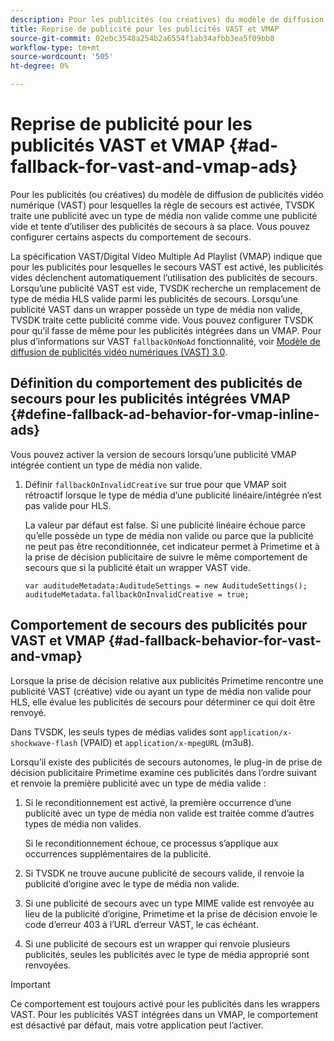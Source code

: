 ```yaml
---
description: Pour les publicités (ou créatives) du modèle de diffusion de publicités vidéo numérique (VAST) pour lesquelles la règle de secours est activée, TVSDK traite une publicité avec un type de média non valide comme une publicité vide et tente d’utiliser des publicités de secours à sa place. Vous pouvez configurer certains aspects du comportement de secours.
title: Reprise de publicité pour les publicités VAST et VMAP
source-git-commit: 02ebc3548a254b2a6554f1ab34afbb3ea5f09bb8
workflow-type: tm+mt
source-wordcount: '505'
ht-degree: 0%

---
```


# Reprise de publicité pour les publicités VAST et VMAP {#ad-fallback-for-vast-and-vmap-ads}

Pour les publicités (ou créatives) du modèle de diffusion de publicités vidéo numérique (VAST) pour lesquelles la règle de secours est activée, TVSDK traite une publicité avec un type de média non valide comme une publicité vide et tente d’utiliser des publicités de secours à sa place. Vous pouvez configurer certains aspects du comportement de secours.

La spécification VAST/Digital Video Multiple Ad Playlist (VMAP) indique que pour les publicités pour lesquelles le secours VAST est activé, les publicités vides déclenchent automatiquement l’utilisation des publicités de secours. Lorsqu’une publicité VAST est vide, TVSDK recherche un remplacement de type de média HLS valide parmi les publicités de secours. Lorsqu’une publicité VAST dans un wrapper possède un type de média non valide, TVSDK traite cette publicité comme vide. Vous pouvez configurer TVSDK pour qu’il fasse de même pour les publicités intégrées dans un VMAP. Pour plus d’informations sur VAST `fallbackOnNoAd` fonctionnalité, voir [Modèle de diffusion de publicités vidéo numériques (VAST) 3.0](https://www.iab.net/guidelines/508676/digitalvideo/vsuite/vast).

## Définition du comportement des publicités de secours pour les publicités intégrées VMAP {#define-fallback-ad-behavior-for-vmap-inline-ads}

Vous pouvez activer la version de secours lorsqu’une publicité VMAP intégrée contient un type de média non valide.

1. Définir `fallbackOnInvalidCreative` sur true pour que VMAP soit rétroactif lorsque le type de média d’une publicité linéaire/intégrée n’est pas valide pour HLS.

   La valeur par défaut est false. Si une publicité linéaire échoue parce qu’elle possède un type de média non valide ou parce que la publicité ne peut pas être reconditionnée, cet indicateur permet à Primetime et à la prise de décision publicitaire de suivre le même comportement de secours que si la publicité était un wrapper VAST vide.

   ```
   var auditudeMetadata:AuditudeSettings = new AuditudeSettings(); 
   auditudeMetadata.fallbackOnInvalidCreative = true;
   ```

## Comportement de secours des publicités pour VAST et VMAP {#ad-fallback-behavior-for-vast-and-vmap}

Lorsque la prise de décision relative aux publicités Primetime rencontre une publicité VAST (créative) vide ou ayant un type de média non valide pour HLS, elle évalue les publicités de secours pour déterminer ce qui doit être renvoyé.

<!--<a id="section_9F60AF00CE9645848EAAF8C06A9E426B"></a>-->

Dans TVSDK, les seuls types de médias valides sont `application/x-shockwave-flash` (VPAID) et `application/x-mpegURL` (m3u8).

Lorsqu’il existe des publicités de secours autonomes, le plug-in de prise de décision publicitaire Primetime examine ces publicités dans l’ordre suivant et renvoie la première publicité avec un type de média valide :

1. Si le reconditionnement est activé, la première occurrence d’une publicité avec un type de média non valide est traitée comme d’autres types de média non valides.

   Si le reconditionnement échoue, ce processus s’applique aux occurrences supplémentaires de la publicité.
1. Si TVSDK ne trouve aucune publicité de secours valide, il renvoie la publicité d’origine avec le type de média non valide.
1. Si une publicité de secours avec un type MIME valide est renvoyée au lieu de la publicité d’origine, Primetime et la prise de décision envoie le code d’erreur 403 à l’URL d’erreur VAST, le cas échéant.
1. Si une publicité de secours est un wrapper qui renvoie plusieurs publicités, seules les publicités avec le type de média approprié sont renvoyées.

>[!IMPORTANT]
>
>Ce comportement est toujours activé pour les publicités dans les wrappers VAST. Pour les publicités VAST intégrées dans un VMAP, le comportement est désactivé par défaut, mais votre application peut l’activer.
